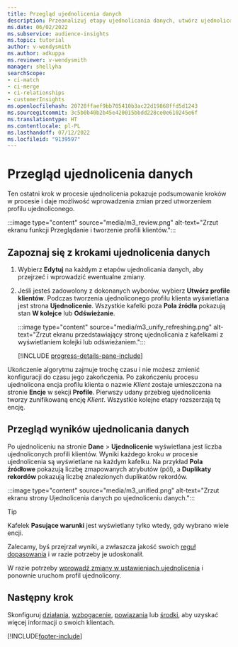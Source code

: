 ```yaml
---
title: Przegląd ujednolicenia danych
description: Przeanalizuj etapy ujednolicania danych, utwórz ujednolicone profile klientów i przejrzyj wyniki
ms.date: 06/02/2022
ms.subservice: audience-insights
ms.topic: tutorial
author: v-wendysmith
ms.author: adkuppa
ms.reviewer: v-wendysmith
manager: shellyha
searchScope:
- ci-match
- ci-merge
- ci-relationships
- customerInsights
ms.openlocfilehash: 20728ffaef9bb705410b3ac22d19868ffd5d1243
ms.sourcegitcommit: 3c5b0b40b2b45e420015bbdd228ce0e610245e6f
ms.translationtype: HT
ms.contentlocale: pl-PL
ms.lasthandoff: 07/12/2022
ms.locfileid: "9139597"
---
```

# <a name="review-data-unification"></a>Przegląd ujednolicenia danych

Ten ostatni krok w procesie ujednolicenia pokazuje podsumowanie kroków w procesie i daje możliwość wprowadzenia zmian przed utworzeniem profilu ujednoliconego.

:::image type="content" source="media/m3_review.png" alt-text="Zrzut ekranu funkcji Przeglądanie i tworzenie profili klientów.":::

## <a name="review-the-data-unification-steps"></a>Zapoznaj się z krokami ujednolicenia danych

1. Wybierz **Edytuj** na każdym z etapów ujednolicania danych, aby przejrzeć i wprowadzić ewentualne zmiany.

1. Jeśli jesteś zadowolony z dokonanych wyborów, wybierz **Utwórz profile klientów**. Podczas tworzenia ujednoliconego profilu klienta wyświetlana jest strona **Ujednolicenie**. Wszystkie kafelki poza **Pola źródła** pokazują stan **W kolejce** lub **Odświeżanie**.

   :::image type="content" source="media/m3_unify_refreshing.png" alt-text="Zrzut ekranu przedstawiający stronę ujednolicania z kafelkami z wyświetlaniem kolejki lub odświeżaniem.":::

   [!INCLUDE [progress-details-pane-include](includes/progress-details-pane.md)]

Ukończenie algorytmu zajmuje trochę czasu i nie możesz zmienić konfiguracji do czasu jego zakończenia. Po zakończeniu procesu ujednolicona encja profilu klienta o nazwie *Klient* zostaje umieszczona na stronie **Encje** w sekcji **Profile**. Pierwszy udany przebieg ujednolicenia tworzy zunifikowaną encję *Klient*. Wszystkie kolejne etapy rozszerzają tę encję.

## <a name="review-the-results-of-data-unification"></a>Przegląd wyników ujednolicania danych

Po ujednoliceniu na stronie **Dane** > **Ujednolicenie** wyświetlana jest liczba ujednoliconych profili klientów. Wyniki każdego kroku w procesie ujednolicenia są wyświetlane na każdym kafelku. Na przykład **Pola źródłowe** pokazują liczbę zmapowanych atrybutów (pól), a **Duplikaty rekordów** pokazują liczbę znalezionych duplikatów rekordów.

:::image type="content" source="media/m3_unified.png" alt-text="Zrzut ekranu strony Ujednolicenia danych po ujednoliceniu danych.":::

> [!TIP]
> Kafelek **Pasujące warunki** jest wyświetlany tylko wtedy, gdy wybrano wiele encji.

Zalecamy, byś przejrzał wyniki, a zwłaszcza jakość swoich [reguł dopasowania](data-unification-update.md#manage-match-rules) i w razie potrzeby je udoskonalił.

W razie potrzeby [wprowadź zmiany w ustawieniach ujednolicenia](data-unification-update.md) i ponownie uruchom profil ujednolicony.

## <a name="next-step"></a>Następny krok

Skonfiguruj [działania](activities.md), [wzbogacenie](enrichment-hub.md), [powiązania](relationships.md) lub [środki](measures.md), aby uzyskać więcej informacji o swoich klientach.

[!INCLUDE[footer-include](includes/footer-banner.md)]
